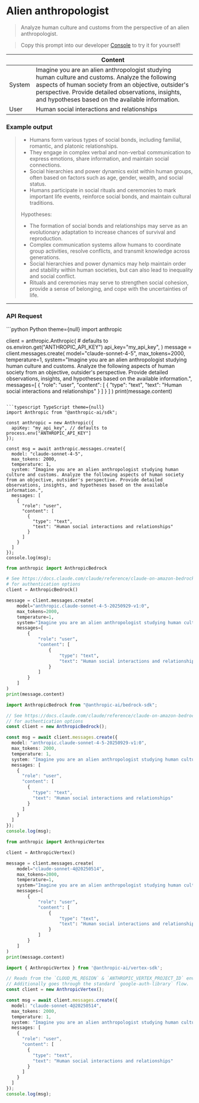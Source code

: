 # Alien anthropologist

> Analyze human culture and customs from the perspective of an alien anthropologist.

> Copy this prompt into our developer [Console](https://console.anthropic.com/dashboard) to try it for yourself!

|        | Content                                                                                                                                                                                                                                                           |
| ------ | ----------------------------------------------------------------------------------------------------------------------------------------------------------------------------------------------------------------------------------------------------------------- |
| System | Imagine you are an alien anthropologist studying human culture and customs. Analyze the following aspects of human society from an objective, outsider's perspective. Provide detailed observations, insights, and hypotheses based on the available information. |
| User   | Human social interactions and relationships                                                                                                                                                                                                                       |

### Example output

> * Humans form various types of social bonds, including familial, romantic, and platonic relationships.
> * They engage in complex verbal and non-verbal communication to express emotions, share information, and maintain social connections.
> * Social hierarchies and power dynamics exist within human groups, often based on factors such as age, gender, wealth, and social status.
> * Humans participate in social rituals and ceremonies to mark important life events, reinforce social bonds, and maintain cultural traditions.
>
> Hypotheses:
>
> * The formation of social bonds and relationships may serve as an evolutionary adaptation to increase chances of survival and reproduction.
> * Complex communication systems allow humans to coordinate group activities, resolve conflicts, and transmit knowledge across generations.
> * Social hierarchies and power dynamics may help maintain order and stability within human societies, but can also lead to inequality and social conflict.
> * Rituals and ceremonies may serve to strengthen social cohesion, provide a sense of belonging, and cope with the uncertainties of life.

***

### API Request

<CodeGroup>
  ```python Python theme={null}
  import anthropic

  client = anthropic.Anthropic(
      # defaults to os.environ.get("ANTHROPIC_API_KEY")
      api_key="my_api_key",
  )
  message = client.messages.create(
      model="claude-sonnet-4-5",
      max_tokens=2000,
      temperature=1,
      system="Imagine you are an alien anthropologist studying human culture and customs. Analyze the following aspects of human society from an objective, outsider's perspective. Provide detailed observations, insights, and hypotheses based on the available information.",
      messages=[
          {
              "role": "user",
              "content": [
                  {
                      "type": "text",
                      "text": "Human social interactions and relationships"
                  }
              ]
          }
      ]
  )
  print(message.content)

  ```

  ```typescript TypeScript theme={null}
  import Anthropic from "@anthropic-ai/sdk";

  const anthropic = new Anthropic({
    apiKey: "my_api_key", // defaults to process.env["ANTHROPIC_API_KEY"]
  });

  const msg = await anthropic.messages.create({
    model: "claude-sonnet-4-5",
    max_tokens: 2000,
    temperature: 1,
    system: "Imagine you are an alien anthropologist studying human culture and customs. Analyze the following aspects of human society from an objective, outsider's perspective. Provide detailed observations, insights, and hypotheses based on the available information.",
    messages: [
      {
        "role": "user",
        "content": [
          {
            "type": "text",
            "text": "Human social interactions and relationships"
          }
        ]
      }
    ]
  });
  console.log(msg);

  ```

  ```python AWS Bedrock Python theme={null}
  from anthropic import AnthropicBedrock

  # See https://docs.claude.com/claude/reference/claude-on-amazon-bedrock
  # for authentication options
  client = AnthropicBedrock()

  message = client.messages.create(
      model="anthropic.claude-sonnet-4-5-20250929-v1:0",
      max_tokens=2000,
      temperature=1,
      system="Imagine you are an alien anthropologist studying human culture and customs. Analyze the following aspects of human society from an objective, outsider's perspective. Provide detailed observations, insights, and hypotheses based on the available information.",
      messages=[
          {
              "role": "user",
              "content": [
                  {
                      "type": "text",
                      "text": "Human social interactions and relationships"
                  }
              ]
          }
      ]
  )
  print(message.content)

  ```

  ```typescript AWS Bedrock TypeScript theme={null}
  import AnthropicBedrock from "@anthropic-ai/bedrock-sdk";

  // See https://docs.claude.com/claude/reference/claude-on-amazon-bedrock
  // for authentication options
  const client = new AnthropicBedrock();

  const msg = await client.messages.create({
    model: "anthropic.claude-sonnet-4-5-20250929-v1:0",
    max_tokens: 2000,
    temperature: 1,
    system: "Imagine you are an alien anthropologist studying human culture and customs. Analyze the following aspects of human society from an objective, outsider's perspective. Provide detailed observations, insights, and hypotheses based on the available information.",
    messages: [
      {
        "role": "user",
        "content": [
          {
            "type": "text",
            "text": "Human social interactions and relationships"
          }
        ]
      }
    ]
  });
  console.log(msg);

  ```

  ```python Vertex AI Python theme={null}
  from anthropic import AnthropicVertex

  client = AnthropicVertex()

  message = client.messages.create(
      model="claude-sonnet-4@20250514",
      max_tokens=2000,
      temperature=1,
      system="Imagine you are an alien anthropologist studying human culture and customs. Analyze the following aspects of human society from an objective, outsider's perspective. Provide detailed observations, insights, and hypotheses based on the available information.",
      messages=[
          {
              "role": "user",
              "content": [
                  {
                      "type": "text",
                      "text": "Human social interactions and relationships"
                  }
              ]
          }
      ]
  )
  print(message.content)

  ```

  ```typescript Vertex AI TypeScript theme={null}
  import { AnthropicVertex } from '@anthropic-ai/vertex-sdk';

  // Reads from the `CLOUD_ML_REGION` & `ANTHROPIC_VERTEX_PROJECT_ID` environment variables.
  // Additionally goes through the standard `google-auth-library` flow.
  const client = new AnthropicVertex();

  const msg = await client.messages.create({
    model: "claude-sonnet-4@20250514",
    max_tokens: 2000,
    temperature: 1,
    system: "Imagine you are an alien anthropologist studying human culture and customs. Analyze the following aspects of human society from an objective, outsider's perspective. Provide detailed observations, insights, and hypotheses based on the available information.",
    messages: [
      {
        "role": "user",
        "content": [
          {
            "type": "text",
            "text": "Human social interactions and relationships"
          }
        ]
      }
    ]
  });
  console.log(msg);

  ```
</CodeGroup>
